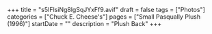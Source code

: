+++
title = "s5IFlsiNg8lgSqJYxFf9.avif"
draft = false
tags = ["Photos"]
categories = ["Chuck E. Cheese's"]
pages = ["Small Pasqually Plush (1996)"]
startDate = ""
description = "Plush Back"
+++
